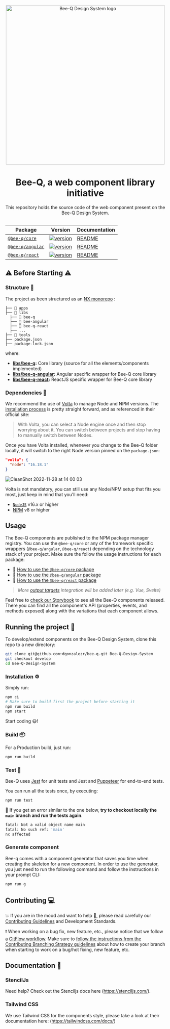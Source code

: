 <p align="center">
  <img
    width="500"
    src="https://user-images.githubusercontent.com/328492/189278210-da3353de-6ea2-4c97-9be3-b02ac6dd5997.jpg"
    alt="Bee-Q Design System logo"
  />
</p>

<h1 align="center">Bee-Q, a web component library initiative</h1>

<p align="center">This repository holds the source code of the web component present on the Bee-Q Design System.</p>

<p align="center">
  <a aria-label="license" href="./LICENSE">
    <img src="https://img.shields.io/badge/license-Apache%202.0-green" alt="">
  </a>
</p>

<div align="center">

| Package                                                          | Version                                                                                                            | Documentation                            |
| ---------------------------------------------------------------- | ------------------------------------------------------------------------------------------------------------------ | ---------------------------------------- |
| [`@bee-q/core`](https://www.npmjs.com/package/@bee-q/core)       | [![version](https://img.shields.io/npm/v/@bee-q/core/latest.svg)](https://www.npmjs.com/package/@bee-q/core)       | [README](./libs/bee-q/README.md)         |
| [`@bee-q/angular`](https://www.npmjs.com/package/@bee-q/angular) | [![version](https://img.shields.io/npm/v/@bee-q/angular/latest.svg)](https://www.npmjs.com/package/@bee-q/angular) | [README](./libs/bee-q-angular/README.md) |
| [`@bee-q/react`](https://www.npmjs.com/package/@bee-q/react)     | [![version](https://img.shields.io/npm/v/@bee-q/react/latest.svg)](https://www.npmjs.com/package/@bee-q/react)     | [README](./libs/bee-q-react/README.md)   |

</div>

## ⚠️ Before Starting ⚠️

### Structure 🧩

The project as been structured as an [NX monorepo](https://nx.dev) :

```
├── 📁 apps
├── 📁 libs
  ├── 📁 bee-q
  ├── 📁 bee-angular
  ├── 📁 bee-q-react
  ├── ...
├── 📁 tools
├── package.json
├── package-lock.json
```

where:

- **[libs/bee-q](./libs/bee-q/):** Core library (source for all the elements/components implemented)
- **[libs/bee-q-angular](./libs/bee-q-angular):** Angular specific wrapper for Bee-Q core library
- **[libs/bee-q-react](./libs/bee-q-react):** ReactJS specific wrapper for Bee-Q core library

### Dependencies 📡

We recommend the use of [Volta](https://volta.sh/) to manage Node and NPM versions. The [installation process](https://docs.volta.sh/guide/getting-started) is pretty straight forward, and as referenced in their official site:

> With Volta, you can select a Node engine once and then stop worrying about it. You can switch between projects and stop having to manually switch between Nodes.

Once you have Volta installed, whenever you change to the Bee-Q folder locally, it will switch to the right Node version pinned on the `package.json`:

```json
"volta": {
  "node": "16.18.1"
}
```
![CleanShot 2022-11-28 at 14 00 03](https://user-images.githubusercontent.com/328492/204272857-ef3b0b43-82d2-4631-92ef-b496c3bc197e.gif)

Volta is not mandatory, you can still use any Node/NPM setup that fits you most, just keep in mind that you'll need:
- [`NodeJS`](https://nodejs.org/en/download/) v16.x or higher
- [NPM](https://nodejs.org/en/knowledge/getting-started/npm/what-is-npm/) v8 or higher

## Usage

The Bee-Q components are published to the NPM package manager registry. You can use the `@bee-q/core` or any of the framework specific wrappers (`@bee-q/angular`, `@bee-q/react`) depending on the technology stack of your project. Make sure the follow the usage instructions for each package:

- 📘 [How to use the `@bee-q/core` package](libs/bee-q/README.md)
- 📗 [How to use the `@bee-q/angular` package](libs/bee-q-angular/README.md)
- 📕 [How to use the `@bee-q/react` package](libs/bee-q-react/README.md)

> _More [output targets](https://stenciljs.com/docs/overview) integration will be added later (e.g. Vue, Svelte)_

Feel free to [check our Storybook](https://develop--631f6f60ace2c23753595513.chromatic.com/) to see all the Bee-Q components released. There you can find all the component's API (properties, events, and methods exposed) along with the variations that each component allows.

## Running the project 🏃‍

To develop/extend components on the Bee-Q Design System, clone this repo to a new directory:

```bash
git clone git@github.com:dgonzalezr/bee-q.git Bee-Q-Design-System
git checkout develop
cd Bee-Q-Design-System
```

### Installation ⚙️

Simply run:

```bash
npm ci
# Make sure to build first the project before starting it
npm run build
npm start
```

Start coding 😃!

### Build 📦

For a Production build, just run:

```bash
npm run build
```

### Test 🧪

Bee-Q uses [Jest](https://jestjs.io/) for unit tests and Jest and [Puppeteer](https://pptr.dev/) for end-to-end tests.

You can run all the tests once, by executing:

```bash
npm run test
```

🚨 If you get an error similar to the one below, **try to checkout locally the `main` branch and run the tests again**.

```bash
fatal: Not a valid object name main
fatal: No such ref: 'main'
nx affected
```

### Generate component

Bee-q comes with a component generator that saves you time when creating the skeleton for a new component. In order to use the generator, you just need to run the following command and follow the instructions in your prompt CLI:

```bash
npm run g
```

## Contributing 💻

💥 If you are in the mood and want to help 🙂, please read carefully our [Contributing Guidelines](./CONTRIBUTING.md) and Development Standards.

❗️ When working on a bug fix, new feature, etc., please notice that we follow a [GitFlow workflow](https://www.atlassian.com/git/tutorials/comparing-workflows/gitflow-workflow). Make sure to [follow the instructions from the Contributing Branching Strategy guidelines](./CONTRIBUTING.md#branching-strategy) about how to create your branch when starting to work on a bug/hot fixing, new feature, etc.

## Documentation 📖

### StencilJs

Need help? Check out the Stenciljs docs here (https://stenciljs.com/).

### Tailwind CSS

We use Tailwind CSS for the components style, please take a look at their documentation here: (https://tailwindcss.com/docs/)
